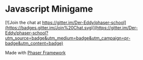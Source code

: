 # Javascript Minigame

[![Join the chat at https://gitter.im/Der-Eddy/phaser-school](https://badges.gitter.im/Join%20Chat.svg)](https://gitter.im/Der-Eddy/phaser-school?utm_source=badge&utm_medium=badge&utm_campaign=pr-badge&utm_content=badge)

Made with [Phaser Framework](https://github.com/photonstorm/phaser)
